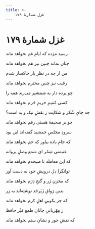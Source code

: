 ```yaml
---
title: >-
    غزل شمارهٔ ۱۷۹
---
```

# غزل شمارهٔ ۱۷۹

<div class="b" id="bn1"><div class="m1"><p>رسید مژده که ایامِ غم نخواهد ماند</p></div>
<div class="m2"><p>چنان نماند چنین نیز هم نخواهد ماند</p></div></div>
<div class="b" id="bn2"><div class="m1"><p>من ار چه در نظرِ یار خاکسار شدم</p></div>
<div class="m2"><p>رقیب نیز چنین محترم نخواهد ماند</p></div></div>
<div class="b" id="bn3"><div class="m1"><p>چو پرده دار به شمشیر می‌زند همه را</p></div>
<div class="m2"><p>کسی مُقیمِ حریمِ حَرم نخواهد ماند</p></div></div>
<div class="b" id="bn4"><div class="m1"><p>چه جایِ شُکر و شکایت ز نقشِ نیک و بد است؟</p></div>
<div class="m2"><p>چو بر صحیفهٔ هستی رقم نخواهد ماند</p></div></div>
<div class="b" id="bn5"><div class="m1"><p>سرودِ مجلسِ جمشید گفته‌اند این بود</p></div>
<div class="m2"><p>که جامِ باده بیاور که جم نخواهد ماند</p></div></div>
<div class="b" id="bn6"><div class="m1"><p>غنیمتی شِمُر ای شمع وصلِ پروانه</p></div>
<div class="m2"><p>که این معامله تا صبحدم نخواهد ماند</p></div></div>
<div class="b" id="bn7"><div class="m1"><p>توانگرا دلِ درویشِ خود به دست آور</p></div>
<div class="m2"><p>که مخزنِ زَر و گنجِ دِرَم نخواهد ماند</p></div></div>
<div class="b" id="bn8"><div class="m1"><p>بدین رَواقِ زَبَرجَد نوشته‌اند به زر</p></div>
<div class="m2"><p>که جز نِکوییِ اهلِ کرم نخواهد ماند</p></div></div>
<div class="b" id="bn9"><div class="m1"><p>ز مِهْربانیِ جانان طمع مَبُر حافظ</p></div>
<div class="m2"><p>که نقشِ جور و نشانِ ستم نخواهد ماند</p></div></div>

